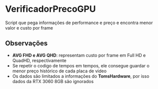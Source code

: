 # VerificadorPrecoGPU
Script que pega informações de performance e preço e encontra menor valor e custo por frame


## Observações

- **AVG FHD e AVG QHD**: representam custo por frame em Full HD e QuadHD, respectivamente
- Se repetir o codigo de tempos em tempos, ele consegue guardar o menor preço histórico de cada placa de video
- Os dados são limitados a informações do **TomsHardware**, por isso dados da RTX 3060 8GB são ignorados 
